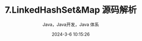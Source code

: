 ---
title: "7.LinkedHashSet&Map 源码解析"
subtitle: "Java，Java开发，Java 体系"
date: 2024-3-6 10:15:26
category:
  - Java
tag:
  - Java
  - Collection   
---